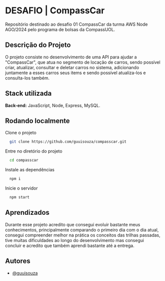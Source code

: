 
# DESAFIO | CompassCar

Repositório destinado ao desafio 01 CompassCar da turma AWS Node AGO/2024 pelo programa de bolsas da CompassUOL.


## Descrição do Projeto

O projeto consiste no desenvolvimento de uma API para ajudar a "CompassCar", que atua no segmento de locação de carros, sendo possível criar, atualizar, consultar e deletar carros no sistema, adicionando juntamente a esses carros seus items e sendo possível atualiza-los e consulta-los também.



## Stack utilizada


**Back-end:** JavaScript, Node, Express, MySQL.




## Rodando localmente

Clone o projeto

```bash
  git clone https://github.com/guuisouza/compasscar.git
```

Entre no diretório do projeto

```bash
  cd compasscar
```

Instale as dependências

```bash
  npm i
```

Inicie o servidor

```bash
  npm start
```

## Aprendizados

Durante esse projeto acredito que consegui evoluir bastante meus conhecimentos, principalmente comparando o primeiro dia com o dia atual, consegui compreender melhor na prática os conceitos das trilhas passadas, tive muitas dificuldades ao longo do desenvolvimento mas consegui concluir e acredito que também aprendi bastante até a entrega.


## Autores

- [@guuisouza](https://github.com/guuisouza)

